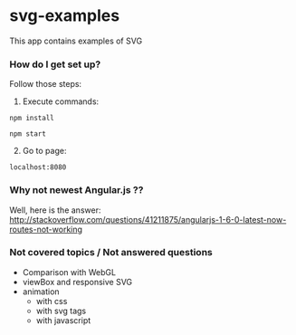 # svg-examples
This app contains examples of SVG



### How do I get set up? ###

Follow those steps:

1) Execute commands:

  
```
npm install
```

```
npm start
```


2) Go to page: 

```
localhost:8080
```

### Why not newest Angular.js ?? ###
Well, here is the answer:
http://stackoverflow.com/questions/41211875/angularjs-1-6-0-latest-now-routes-not-working

### Not covered topics / Not answered questions ###
* Comparison with WebGL
* viewBox and responsive SVG
* animation
  * with css
  * with svg tags
  * with javascript